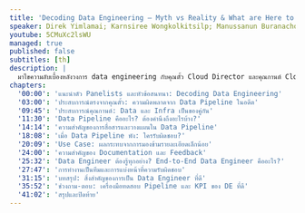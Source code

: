 ```yaml
---
title: 'Decoding Data Engineering — Myth vs Reality & What are Here to Stay'
speaker: Direk Yimlamai; Karnsiree Wongkolkitsilp; Manussanun Buranachokphaisan
youtube: 5CMuXc2lsWU
managed: true
published: false
subtitles: [th]
description: |
  มาไขความลับเบื้องหลังวงการ data engineering กับคุณตั้ว Cloud Director และคุณกานต์ Cloud Optimization and Automation Consultant จาก MFEC  ทั้งสองท่านจะมาเล่าประสบการณ์ตรงเกี่ยวกับความเชื่อและความจริงในการทำงาน data engineering พร้อมเผยปัญหาที่มักพบเจอ ตั้งแต่การออกแบบ data pipeline การรับมือกับ pipeline ที่พัง ไปจนถึงการทำงานร่วมกันข้ามทีม  ไม่ว่าคุณจะเป็น data engineer, system admin, network admin หรือ data owner  วิดีโอนี้จะช่วยให้คุณเห็นภาพรวมของงาน data engineering และความสำคัญของการสื่อสาร  มาร่วมเรียนรู้และแลกเปลี่ยนประสบการณ์ เพื่อพัฒนาวงการ data engineering ไปด้วยกัน
chapters:
  '00:00': 'แนะนำตัว Panelists และหัวข้อสนทนา: Decoding Data Engineering'
  '03:00': 'ประสบการณ์ตรงจากคุณตั้ว: ความผิดพลาดจาก Data Pipeline ในอดีต'
  '09:45': 'ประสบการณ์คุณกานต์: Data และ Infra เป็นของคู่กัน'
  '11:30': 'Data Pipeline คืออะไร? ต้องคำนึงถึงอะไรบ้าง?'
  '14:14': 'ความสำคัญของการสื่อสารและวางแผนใน Data Pipeline'
  '18:08': 'เมื่อ Data Pipeline พัง: ใครรับผิดชอบ?'
  '20:09': 'Use Case: ผลกระทบจากการมองข้ามรายละเอียดเล็กน้อย'
  '24:00': 'ความสำคัญของ Documentation และ Feedback'
  '25:32': 'Data Engineer ต้องรู้ทุกอย่าง? End-to-End Data Engineer คืออะไร?'
  '27:47': 'การทำงานเป็นทีมและการแบ่งหน้าที่ความรับผิดชอบ'
  '31:15': 'บทสรุป: สิ่งสำคัญของการเป็น Data Engineer ที่ดี'
  '35:52': 'ช่วงถาม-ตอบ: เครื่องมือทดสอบ Pipeline และ KPI ของ DE ที่ดี'
  '41:02': 'สรุปและปิดท้าย'
---
```

